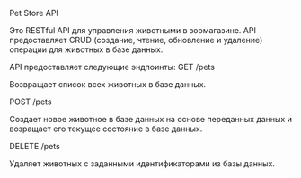 Pet Store API

Это RESTful API для управления животными в зоомагазине. API предоставляет CRUD (создание, чтение, обновление и удаление) операции для животных в базе данных.


API предоставляет следующие эндпоинты:
GET /pets

Возвращает список всех животных в базе данных.  

POST /pets

Создает новое животное в базе данных на основе переданных данных и возращает его текущее состояние в базе данных.


DELETE /pets

Удаляет животных с заданными идентификаторами из базы данных.